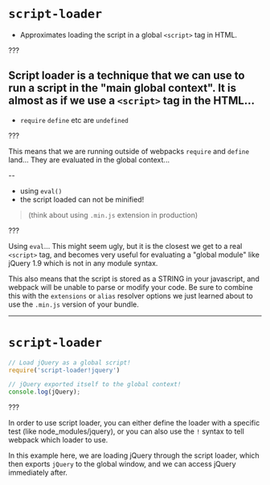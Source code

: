 # `script-loader`

- Approximates loading the script in a global `<script>` tag in HTML.

???

Script loader is a technique that we can use to run a script in the "main global context".  It is almost as if we use a `<script>` tag in the HTML...
--

- `require` `define` etc are `undefined`

???

This means that we are running outside of webpacks `require` and `define` land...  They are evaluated in the global context...

--

- using `eval()`
- the script loaded can not be minified!

> (think about using `.min.js` extension in production)

???

Using `eval`... This might seem ugly, but it is the closest we get to a real `<script>` tag, and becomes very useful for evaluating a "global module" like jQuery 1.9 which is not in any module syntax.

This also means that the script is stored as a STRING in your javascript, and webpack will be unable to parse or modify your code.  Be sure to combine this with the `extensions` or `alias` resolver options we just learned about to use the `.min.js` version of your bundle.

---

# `script-loader`

```js
// Load jQuery as a global script!
require('script-loader!jquery')

// jQuery exported itself to the global context!
console.log(jQuery);
```

???

In order to use script loader, you can either define the loader with a specific test (like node_modules/jquery), or you can also use the `!` syntax to tell webpack which loader to use.

In this example here, we are loading jQuery through the script loader, which then exports `jQuery` to the global window, and we can access jQuery immediately after.

